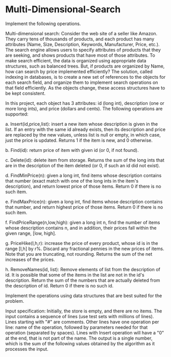 # Multi-Dimensional-Search

Implement the following operations. 


Multi-dimensional search: Consider the web site of a seller like Amazon.  
They carry tens of thousands of products, and each product has many
attributes (Name, Size, Description, Keywords, Manufacturer, Price, etc.).  
The search engine allows users to specify attributes of products that
they are seeking, and shows products that have most of those
attributes.  To make search efficient, the data is organized using
appropriate data structures, such as balanced trees.  But, if products
are organized by Name, how can search by price implemented efficiently?
The solution, called indexing in databases, is to create a new set of
references to the objects for each search field, and organize them to
implement search operations on that field efficiently.  As the objects
change, these access structures have to be kept consistent.

In this project, each object has 3 attributes: id (long int), description
(one or more long ints), and price (dollars and cents).  The following
operations are supported:

   a. Insert(id,price,list): insert a new item whose description is given
      in the list.  If an entry with the same id already exists, then its
      description and price are replaced by the new values, unless list
      is null or empty, in which case, just the price is updated. 
      Returns 1 if the item is new, and 0 otherwise.

   b. Find(id): return price of item with given id (or 0, if not found).

   c. Delete(id): delete item from storage.  Returns the sum of the
      long ints that are in the description of the item deleted
      (or 0, if such an id did not exist).

   d. FindMinPrice(n): given a long int, find items whose description
      contains that number (exact match with one of the long ints in the
      item's description), and return lowest price of those items.
      Return 0 if there is no such item.

   e. FindMaxPrice(n): given a long int, find items whose description
      contains that number, and return highest price of those items.
      Return 0 if there is no such item.

   f. FindPriceRange(n,low,high): given a long int n, find the number
      of items whose description contains n, and in addition,
      their prices fall within the given range, [low, high].

   g. PriceHike(l,h,r): increase the price of every product, whose id is 
      in the range [l,h] by r%.  Discard any fractional pennies in the new 
      prices of items.  Note that you are truncating, not rounding.
      Returns the sum of the net increases of the prices.

   h. RemoveNames(id, list): Remove elements of list from the description of id.
      It is possible that some of the items in the list are not in the
      id's description.  Return the sum of the numbers that are actually
      deleted from the description of id.  Return 0 if there is no such id.

Implement the operations using data structures that are best suited
for the problem.


Input specification:
Initially, the store is empty, and there are no items.  The input
contains a sequence of lines (use test sets with millions of lines).
Lines starting with "#" are comments.  Other lines have one operation
per line: name of the operation, followed by parameters needed for
that operation (separated by spaces).  Lines with Insert operation
will have a "0" at the end, that is not part of the name.  The output
is a single number, which is the sum of the following values obtained
by the algorithm as it processes the input.
